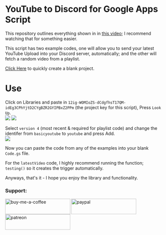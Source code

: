 # YouTube to Discord for Google Apps Script

This repository outlines everything shown in in [this video](https://youtu.be/iAuCrbEFCfg); I recommend watching that for something easier.

This script has two example codes, one will allow you to send your latest YouTube Upload into your Discord server, automatically; and the other will fetch a random video from a playlist.

[Click Here](https://script.new) to quickly create a blank project.

# Use

Click on Libraries and paste in `12ig-WOMIoZS-dCdgfhsT17QM-idEg3CPhYjtD2CYgBZR2GYIPBxZ2PPm` (the project key for this script), Press `Look Up`.<br>
<img src="https://github.com/danielytuk/youtube-to-discord/blob/main/images/1-libraries.png?raw=true">
<img src="https://github.com/danielytuk/youtube-to-discord/blob/main/images/2-add-library.png?raw=true"><br>

Select `version 4` (most recent & required for playlist code) and change the identifer from `basicyoutube` to `youtube` and press Add.<br>
<img src="https://github.com/danielytuk/youtube-to-discord/blob/main/images/3-version-library.png?raw=true"><br>

Now you can paste the code from any of the examples into your blank `Code.gs` file.



For the `latestVideo` code, I highly recommend running the function; `testing()` so it creates the trigger automatically.

Anyways, that's it - I hope you enjoy the library and functionality.

<h3 align="left">Support:</h3>
<p><a href="https://www.buymeacoffee.com/danielytuk"> <img align="left" src="https://cdn.buymeacoffee.com/buttons/v2/default-yellow.png" height="50" width="210" alt="buy-me-a-coffee" /></a><a href="https://www.paypal.me/dytukmedia"> <img align="left" src="https://i.ibb.co/fdpj8p8/paypal-donate-button.png" height="50" width="210" alt="paypal" /></a><a href="https://www.patreon.com/danielytuk"> <img align="left" src="https://i.ibb.co/hZVcbq9/patreon-button.png" height="50" width="210" alt="patreon" /></a></p>

